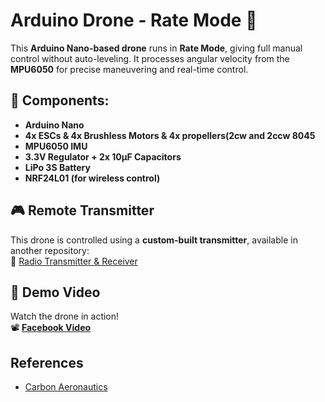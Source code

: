 # Arduino Drone - Rate Mode 🚁  

This **Arduino Nano-based drone** runs in **Rate Mode**, giving full manual control without auto-leveling. It processes angular velocity from the **MPU6050** for precise maneuvering and real-time control.  

## 🔧 Components:  
- **Arduino Nano**  
- **4x ESCs & 4x Brushless Motors & 4x propellers(2cw and 2ccw 8045**  
- **MPU6050 IMU**  
- **3.3V Regulator + 2x 10µF Capacitors**  
- **LiPo 3S Battery**  
- **NRF24L01 (for wireless control)**  

## 🎮 Remote Transmitter  
This drone is controlled using a **custom-built transmitter**, available in another repository:  
🔗 [Radio Transmitter & Receiver](https://github.com/ghaithmhamd/Radio-transmitter-and-reciever)  

## 🎥 Demo Video  
Watch the drone in action!  
📽️ **[Facebook Video](https://www.facebook.com/share/p/15Dc3oyDyG/)**  

## References
- [Carbon Aeronautics](https://youtube.com/@carbonaeronautics?si=-DZ1Sz5sgNruoJgR)
